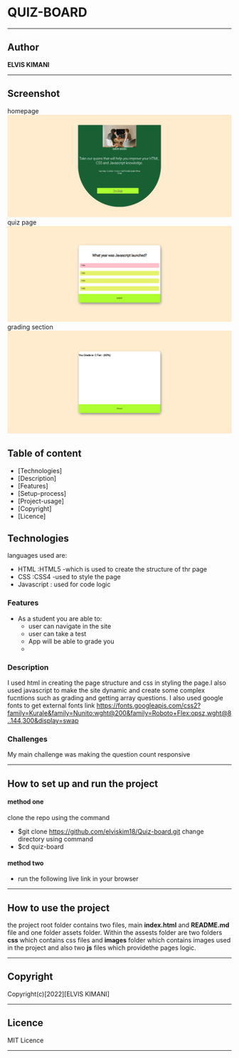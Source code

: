# QUIZ-BOARD


***
## Author 

**ELVIS KIMANI**
***

## Screenshot
homepage
![image](/Assets/Images/homepage.png)
quiz page
![image](/Assets/Images/quizpage.png)
grading section
![image](/Assets/Images/grading.png)

## Table of content
- [Technologies]
- [Description]
- [Features]
- [Setup-process]
- [Project-usage]
- [Copyright]
- [Licence]

## Technologies

languages used are: 
- HTML :HTML5 -which is used to create the structure of thr page
- CSS :CSS4 -used to style the page
- Javascript : used for code logic

### Features
* As a student you are able to:
    - user can navigate in the site
    - user can take a test
    - App will be able to grade you
    -
### Description
I used html in creating the page structure and css in styling the page.I also used javascript to make the site dynamic and create some complex fucntions such as grading and getting array questions. I also used google fonts to get external fonts
link https://fonts.googleapis.com/css2?family=Kurale&family=Nunito:wght@200&family=Roboto+Flex:opsz,wght@8..144,300&display=swap

### Challenges
My main challenge was making the question count responsive

*** 
## How to set up and run the project
#### method one
clone the repo using the command
- $git clone https://github.com/elviskim18/Quiz-board.git
change directory using command
- $cd quiz-board

#### method two
 - run the following live link in your browser 


***
## How to use the project

the project root folder contains two files, main **index.html** and **README.md** file and one folder assets folder. Within the assests folder are two folders **css** which contains css files and **images** folder which contains images used in the project and also two **js** files which providethe pages logic.
***
## Copyright
 Copyright(c)[2022][ELVIS KIMANI]

***
## Licence

MIT Licence
***